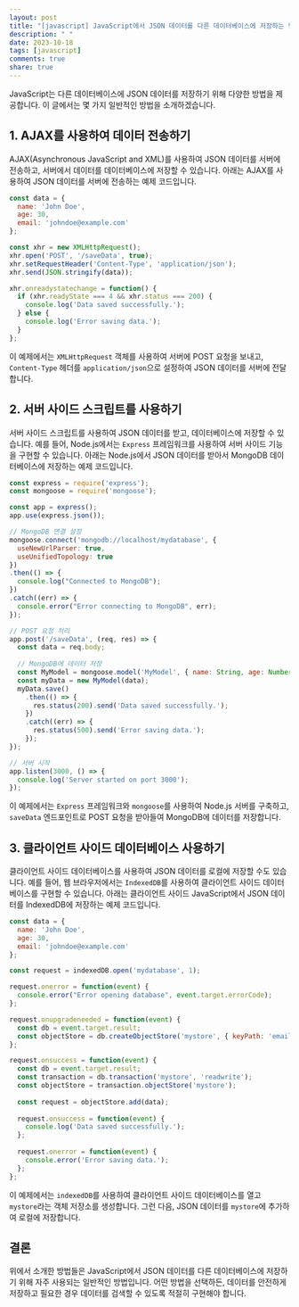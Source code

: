 ```yaml
---
layout: post
title: "[javascript] JavaScript에서 JSON 데이터를 다른 데이터베이스에 저장하는 방법"
description: " "
date: 2023-10-18
tags: [javascript]
comments: true
share: true
---
```


JavaScript는 다른 데이터베이스에 JSON 데이터를 저장하기 위해 다양한 방법을 제공합니다. 이 글에서는 몇 가지 일반적인 방법을 소개하겠습니다.

## 1. AJAX를 사용하여 데이터 전송하기

AJAX(Asynchronous JavaScript and XML)를 사용하여 JSON 데이터를 서버에 전송하고, 서버에서 데이터를 데이터베이스에 저장할 수 있습니다. 아래는 AJAX를 사용하여 JSON 데이터를 서버에 전송하는 예제 코드입니다.

```javascript
const data = {
  name: 'John Doe',
  age: 30,
  email: 'johndoe@example.com'
};

const xhr = new XMLHttpRequest();
xhr.open('POST', '/saveData', true);
xhr.setRequestHeader('Content-Type', 'application/json');
xhr.send(JSON.stringify(data));

xhr.onreadystatechange = function() {
  if (xhr.readyState === 4 && xhr.status === 200) {
    console.log('Data saved successfully.');
  } else {
    console.log('Error saving data.');
  }
};
```

이 예제에서는 `XMLHttpRequest` 객체를 사용하여 서버에 POST 요청을 보내고, `Content-Type` 헤더를 `application/json`으로 설정하여 JSON 데이터를 서버에 전달합니다.

## 2. 서버 사이드 스크립트를 사용하기

서버 사이드 스크립트를 사용하여 JSON 데이터를 받고, 데이터베이스에 저장할 수 있습니다. 예를 들어, Node.js에서는 `Express` 프레임워크를 사용하여 서버 사이드 기능을 구현할 수 있습니다. 아래는 Node.js에서 JSON 데이터를 받아서 MongoDB 데이터베이스에 저장하는 예제 코드입니다.

```javascript
const express = require('express');
const mongoose = require('mongoose');

const app = express();
app.use(express.json());

// MongoDB 연결 설정
mongoose.connect('mongodb://localhost/mydatabase', {
  useNewUrlParser: true,
  useUnifiedTopology: true
})
.then(() => {
  console.log("Connected to MongoDB");
})
.catch((err) => {
  console.error("Error connecting to MongoDB", err);
});

// POST 요청 처리
app.post('/saveData', (req, res) => {
  const data = req.body;
  
  // MongoDB에 데이터 저장
  const MyModel = mongoose.model('MyModel', { name: String, age: Number, email: String });
  const myData = new MyModel(data);
  myData.save()
    .then(() => {
      res.status(200).send('Data saved successfully.');
    })
    .catch((err) => {
      res.status(500).send('Error saving data.');
    });
});

// 서버 시작
app.listen(3000, () => {
  console.log('Server started on port 3000');
});
```

이 예제에서는 `Express` 프레임워크와 `mongoose`를 사용하여 Node.js 서버를 구축하고, `saveData` 엔드포인트로 POST 요청을 받아들여 MongoDB에 데이터를 저장합니다.

## 3. 클라이언트 사이드 데이터베이스 사용하기

클라이언트 사이드 데이터베이스를 사용하여 JSON 데이터를 로컬에 저장할 수도 있습니다. 예를 들어, 웹 브라우저에서는 `IndexedDB`를 사용하여 클라이언트 사이드 데이터베이스를 구현할 수 있습니다. 아래는 클라이언트 사이드 JavaScript에서 JSON 데이터를 IndexedDB에 저장하는 예제 코드입니다.

```javascript
const data = {
  name: 'John Doe',
  age: 30,
  email: 'johndoe@example.com'
};

const request = indexedDB.open('mydatabase', 1);

request.onerror = function(event) {
  console.error("Error opening database", event.target.errorCode);
};

request.onupgradeneeded = function(event) {
  const db = event.target.result;
  const objectStore = db.createObjectStore('mystore', { keyPath: 'email' });
};

request.onsuccess = function(event) {
  const db = event.target.result;
  const transaction = db.transaction('mystore', 'readwrite');
  const objectStore = transaction.objectStore('mystore');
  
  const request = objectStore.add(data);
  
  request.onsuccess = function(event) {
    console.log('Data saved successfully.');
  };
  
  request.onerror = function(event) {
    console.error('Error saving data.');
  };
};
```

이 예제에서는 `indexedDB`를 사용하여 클라이언트 사이드 데이터베이스를 열고 `mystore`라는 객체 저장소를 생성합니다. 그런 다음, JSON 데이터를 `mystore`에 추가하여 로컬에 저장합니다.

## 결론

위에서 소개한 방법들은 JavaScript에서 JSON 데이터를 다른 데이터베이스에 저장하기 위해 자주 사용되는 일반적인 방법입니다. 어떤 방법을 선택하든, 데이터를 안전하게 저장하고 필요한 경우 데이터를 검색할 수 있도록 적절히 구현해야 합니다.
